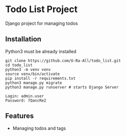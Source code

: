 # Todo List Project

Django project for managing todos


## Installation

Python3 must be already installed

```shell
git clone https://github.com/U-Ra-All/todo_list.git
cd todo_list
python3 -m venv venv
source venv/bin/activate
pip install -r requirements.txt
python3 manage.py migrate
python3 manage.py runserver # starts Django Server
```

```shell
Login: admin.user
Password: 7QancRe2
```

## Features

* Managing todos and tags
